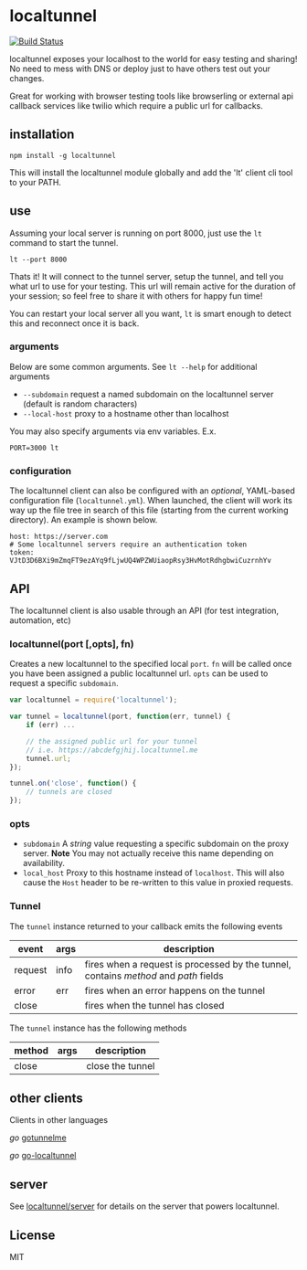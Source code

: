 # localtunnel

[![Build Status](https://travis-ci.org/localtunnel/localtunnel.svg?branch=master)](https://travis-ci.org/localtunnel/localtunnel)

localtunnel exposes your localhost to the world for easy testing and sharing! No need to mess with DNS or deploy just to have others test out your changes.

Great for working with browser testing tools like browserling or external api callback services like twilio which require a public url for callbacks.

## installation ##

```
npm install -g localtunnel
```

This will install the localtunnel module globally and add the 'lt' client cli tool to your PATH.

## use ##

Assuming your local server is running on port 8000, just use the ```lt``` command to start the tunnel.

```
lt --port 8000
```

Thats it! It will connect to the tunnel server, setup the tunnel, and tell you what url to use for your testing. This url will remain active for the duration of your session; so feel free to share it with others for happy fun time!

You can restart your local server all you want, ```lt``` is smart enough to detect this and reconnect once it is back.

### arguments

Below are some common arguments. See `lt --help` for additional arguments

* `--subdomain` request a named subdomain on the localtunnel server (default is random characters)
* `--local-host` proxy to a hostname other than localhost

You may also specify arguments via env variables.  E.x.

```
PORT=3000 lt
```

### configuration

The localtunnel client can also be configured with an _optional_, YAML-based configuration file (`localtunnel.yml`). When launched, the client will work its way up the file tree in search of this file (starting from the current working directory). An example is shown below.

```
host: https://server.com
# Some localtunnel servers require an authentication token
token: VJtD3D6BXi9mZmqFT9ezAYq9fLjwUQ4WPZWUiaopRsy3HvMotRdhgbwiCuzrnhYv
```

## API ##

The localtunnel client is also usable through an API (for test integration, automation, etc)

### localtunnel(port [,opts], fn)

Creates a new localtunnel to the specified local `port`. `fn` will be called once you have been assigned a public localtunnel url. `opts` can be used to request a specific `subdomain`.

```javascript
var localtunnel = require('localtunnel');

var tunnel = localtunnel(port, function(err, tunnel) {
    if (err) ...

    // the assigned public url for your tunnel
    // i.e. https://abcdefgjhij.localtunnel.me
    tunnel.url;
});

tunnel.on('close', function() {
    // tunnels are closed
});
```

### opts

* `subdomain` A *string* value requesting a specific subdomain on the proxy server. **Note** You may not actually receive this name depending on availability.
* `local_host` Proxy to this hostname instead of `localhost`. This will also cause the `Host` header to be re-written to this value in proxied requests.

### Tunnel

The `tunnel` instance returned to your callback emits the following events

|event|args|description|
|----|----|----|
|request|info|fires when a request is processed by the tunnel, contains _method_ and _path_ fields|
|error|err|fires when an error happens on the tunnel|
|close||fires when the tunnel has closed|

The `tunnel` instance has the following methods

|method|args|description|
|----|----|----|
|close||close the tunnel|

## other clients ##

Clients in other languages

*go* [gotunnelme](https://github.com/NoahShen/gotunnelme)

*go* [go-localtunnel](https://github.com/localtunnel/go-localtunnel)

## server ##

See [localtunnel/server](//github.com/localtunnel/server) for details on the server that powers localtunnel.

## License ##
MIT
